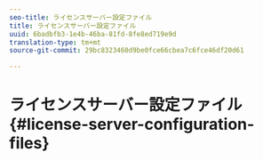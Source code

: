 ```yaml
---
seo-title: ライセンスサーバー設定ファイル
title: ライセンスサーバー設定ファイル
uuid: 6badbfb3-1e4b-46ba-81fd-8fe8ed719e9d
translation-type: tm+mt
source-git-commit: 29bc8323460d9be0fce66cbea7c6fce46df20d61

---
```



# ライセンスサーバー設定ファイル{#license-server-configuration-files}

